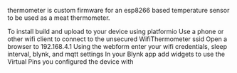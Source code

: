 thermometer is custom firmware for an esp8266 based temperature sensor to be used as a meat thermometer.  

To install build and upload to your device using platformio
Use a phone or other wifi client to connect to the unsecured WifiThermometer ssid
Open a browser to 192.168.4.1
Using the webform enter your wifi credentials, sleep interval, blynk, and mqtt settings
In your Blynk app add widgets to use the Virtual Pins you configured the device with